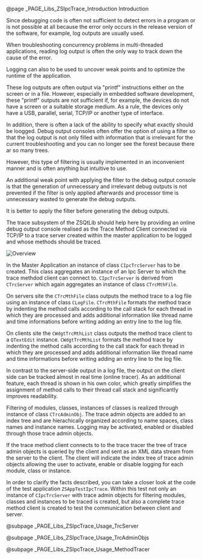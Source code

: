 @page _PAGE_Libs_ZSIpcTrace_Introduction Introduction

Since debugging code is often not sufficient to detect errors in a program or is not possible at all because
the error only occurs in the release version of the software, for example, log outputs are usually used.

When troubleshooting concurrency problems in multi-threaded applications, reading log output is often the
only way to track down the cause of the error.

Logging can also to be used to uncover weak points and to optimize the runtime of the application.

These log outputs are often output via "printf" instructions either on the screen or in a file.
However, especially in embedded software development, these "printf" outputs are not sufficient if,
for example, the devices do not have a screen or a suitable storage medium. As a rule, the devices
only have a USB, parallel, serial, TCP/IP or another type of interface.

In addition, there is often a lack of the ability to specify what exactly should be loogged.
Debug output consoles often offer the option of using a filter so that the log output is not only filled
with information that is irrelevant for the current troubleshooting and you can no longer see the forest
because there ar so many trees.

However, this type of filtering is usually implemented in an inconvenient manner and is often anything
but intuitive to use.

An additional weak point with applying the filter to the debug output console is that the generation of
unnecessary and irrelevant debug outputs is not prevented if the filter is only applied afterwards and
processor time is unnecessary wasted to generate the debug outputs.

It is better to apply the filter before generating the debug outputs.

The trace subsystem of the ZSQtLib should help here by providing an online debug output console realised
as the Trace Method Client connected via TCP/IP to a trace server created within the master application
to be logged and whose methods should be traced.

![Overview](ZSIpcTrace/Overview.png)

In the Master Application an instance of class `CIpcTrcServer` has to be created.
This class aggregates an instance of an Ipc Server to which the trace methdod client can connect to.
`CIpcTrcServer` is derived from `CTrcServer` which again aggregates an instance of class `CTrcMthFile`.

On servers site the `CTrcMthFile` class outputs the method trace to a log file using an instance of
class `CLogFile`. `CTrcMthFile` formats the method trace by indenting the method calls according to the
call stack for each thread in which they are processed and adds additional information like thread name
and time informations before writing adding an entry line to the log file.

On clients site the `CWdgtTrcMthList` class outputs the method trace client to a `QTextEdit` instance.
`CWdgtTrcMthList` formats the method trace by indenting the method calls according to the
call stack for each thread in which they are processed and adds additional information like thread name
and time informations before writing adding an entry line to the log file.

In contrast to the server-side output in a log file, the output on the client side can be tracked almost
in real time (online tracer). As an additional feature, each thread is shown in his own color, which greatly
simplifies the assignment of method calls to their thread call stack and significantly improves readability.

Filtering of modules, classes, instances of classes is realized through instance of class `CTrcAdminObj`.
The trace admin objects are added to an index tree and are hierachically organized according to name spaces,
class names and instance names. Logging may be activated, enabled or disabled through those trace admin objects.

If the trace method client connects to to the trace tracer the tree of trace admin objects is queried by the
client and sent as an XML data stream from the server to the client. The client will indicate the index tree
of trace admin objects allowing the user to activate, enable or disable logging for each module, class or
instance.

In order to clarify the facts described, you can take a closer look at the code of the test application
`ZSAppTestIpcTrace`. Within this test not only an instance of `CIpcTrcServer` with trace admin objects for
filtering modules, classes and instances to be traced is created, but also a complete trace method client
is created to test the communication between client and server.

@subpage _PAGE_Libs_ZSIpcTrace_Usage_TrcServer

@subpage _PAGE_Libs_ZSIpcTrace_Usage_TrcAdminObjs

@subpage _PAGE_Libs_ZSIpcTrace_Usage_MethodTracer

